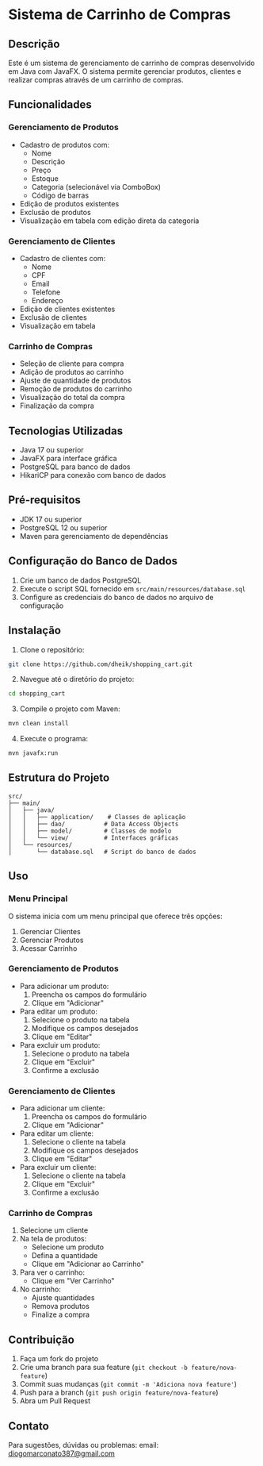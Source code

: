 # Sistema de Carrinho de Compras

## Descrição
Este é um sistema de gerenciamento de carrinho de compras desenvolvido em Java com JavaFX. O sistema permite gerenciar produtos, clientes e realizar compras através de um carrinho de compras.

## Funcionalidades

### Gerenciamento de Produtos
- Cadastro de produtos com:
  - Nome
  - Descrição
  - Preço
  - Estoque
  - Categoria (selecionável via ComboBox)
  - Código de barras
- Edição de produtos existentes
- Exclusão de produtos
- Visualização em tabela com edição direta da categoria

### Gerenciamento de Clientes
- Cadastro de clientes com:
  - Nome
  - CPF
  - Email
  - Telefone
  - Endereço
- Edição de clientes existentes
- Exclusão de clientes
- Visualização em tabela

### Carrinho de Compras
- Seleção de cliente para compra
- Adição de produtos ao carrinho
- Ajuste de quantidade de produtos
- Remoção de produtos do carrinho
- Visualização do total da compra
- Finalização da compra

## Tecnologias Utilizadas
- Java 17 ou superior
- JavaFX para interface gráfica
- PostgreSQL para banco de dados
- HikariCP para conexão com banco de dados

## Pré-requisitos
- JDK 17 ou superior
- PostgreSQL 12 ou superior
- Maven para gerenciamento de dependências

## Configuração do Banco de Dados
1. Crie um banco de dados PostgreSQL
2. Execute o script SQL fornecido em `src/main/resources/database.sql`
3. Configure as credenciais do banco de dados no arquivo de configuração

## Instalação
1. Clone o repositório:
```bash
git clone https://github.com/dheik/shopping_cart.git
```

2. Navegue até o diretório do projeto:
```bash
cd shopping_cart
```

3. Compile o projeto com Maven:
```bash
mvn clean install
```

4. Execute o programa:
```bash
mvn javafx:run
```

## Estrutura do Projeto
```
src/
├── main/
│   ├── java/
│   │   ├── application/    # Classes de aplicação
│   │   ├── dao/           # Data Access Objects
│   │   ├── model/         # Classes de modelo
│   │   └── view/          # Interfaces gráficas
│   └── resources/
│       └── database.sql   # Script do banco de dados
```

## Uso

### Menu Principal
O sistema inicia com um menu principal que oferece três opções:
1. Gerenciar Clientes
2. Gerenciar Produtos
3. Acessar Carrinho

### Gerenciamento de Produtos
- Para adicionar um produto:
  1. Preencha os campos do formulário
  2. Clique em "Adicionar"
- Para editar um produto:
  1. Selecione o produto na tabela
  2. Modifique os campos desejados
  3. Clique em "Editar"
- Para excluir um produto:
  1. Selecione o produto na tabela
  2. Clique em "Excluir"
  3. Confirme a exclusão

### Gerenciamento de Clientes
- Para adicionar um cliente:
  1. Preencha os campos do formulário
  2. Clique em "Adicionar"
- Para editar um cliente:
  1. Selecione o cliente na tabela
  2. Modifique os campos desejados
  3. Clique em "Editar"
- Para excluir um cliente:
  1. Selecione o cliente na tabela
  2. Clique em "Excluir"
  3. Confirme a exclusão

### Carrinho de Compras
1. Selecione um cliente
2. Na tela de produtos:
   - Selecione um produto
   - Defina a quantidade
   - Clique em "Adicionar ao Carrinho"
3. Para ver o carrinho:
   - Clique em "Ver Carrinho"
4. No carrinho:
   - Ajuste quantidades
   - Remova produtos
   - Finalize a compra

## Contribuição
1. Faça um fork do projeto
2. Crie uma branch para sua feature (`git checkout -b feature/nova-feature`)
3. Commit suas mudanças (`git commit -m 'Adiciona nova feature'`)
4. Push para a branch (`git push origin feature/nova-feature`)
5. Abra um Pull Request

## Contato
Para sugestões, dúvidas ou problemas:
email: diogomarconato387@gmail.com
